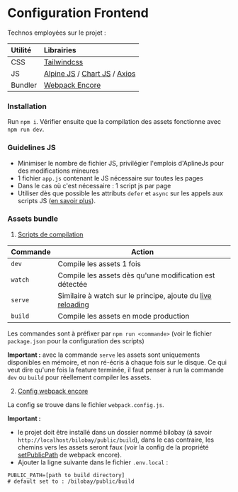 # Configuration Frontend

Technos employées sur le projet :

| Utilité | Librairies                                                                                                                                                       |
| :------ | :--------------------------------------------------------------------------------------------------------------------------------------------------------------- |
| CSS     | [Tailwindcss](https://tailwindcss.com/)                                                                                                                          |
| JS      | [Alpine JS](https://alpinejs.dev) / [Chart JS](https://www.chartjs.org/docs/latest/samples/other-charts/pie.html) / [Axios](https://www.npmjs.com/package/axios) |
| Bundler | [Webpack Encore](https://symfony.com/doc/current/frontend.html)                                                                                                  |

### Installation

Run `npm i`. Vérifier ensuite que la compilation des assets fonctionne avec `npm run dev`.

### Guidelines JS

- Minimiser le nombre de fichier JS, privilégier l'emplois d'AplineJs pour des modifications mineures
- 1 fichier `app.js` contenant le JS nécessaire sur toutes les pages
- Dans le cas où c'est nécessaire : 1 script js par page
- Utiliser dès que possible les attributs `defer` et `async` sur les appels aux scripts JS ([en savoir plus](https://fr.oncrawl.com/seo-technique/optimiser-les-ressources-javascript-pour-gagner-en-vitesse/)).

### Assets bundle

1. <ins>Scripts de compilation</ins>

| Commande | Action                                                                                                                         |
| -------- | ------------------------------------------------------------------------------------------------------------------------------ |
| `dev`    | Compile les assets 1 fois                                                                                                      |
| `watch`  | Compile les assets dès qu'une modification est détectée                                                                        |
| `serve`  | Similaire à watch sur le principe, ajoute du [live reloading](https://symfony.com/doc/current/frontend/encore/dev-server.html) |
| `build`  | Compile les assets en mode production                                                                                          |

Les commandes sont à préfixer par `npm run <commande>` (voir le fichier `package.json` pour la configuration des scripts)

<b>Important :</b> avec la commande `serve` les assets sont uniquements disponibles en mémoire, et non ré-écris à chaque fois sur le disque. Ce qui veut dire qu'une fois la feature terminée, il faut penser à run la commande `dev` ou `build` pour réellement compiler les assets.

2. <ins>Config webpack encore</ins>

La config se trouve dans le fichier `webpack.config.js`.

<b>Important :</b>

- le projet doit être installé dans un dossier nommé bilobay (à savoir `http://localhost/bilobay/public/build`), dans le cas contraire, les chemins vers les assets seront faux (voir la config de la propriété [setPublicPath](https://symfony.com/doc/current/frontend/encore/faq.html#my-app-lives-under-a-subdirectory) de webpack encore).
- Ajouter la ligne suivante dans le fichier `.env.local` :

```
PUBLIC_PATH=[path to build directory]
# default set to : /bilobay/public/build
```